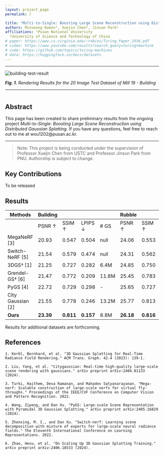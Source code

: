 ```yaml
---
layout: project_page
permalink: /

title: "Multi-to-Single: Boosting Large Scene Reconstruction using Distributed Gaussian Splatting"
authors: Minseong Kweon¹, Xuejin Chen², Jinsun Park¹
affiliations: ¹Pusan National University
  ²University of Science and Technology of China
# paper: https://www.cs.virginia.edu/~robins/Turing_Paper_1936.pdf
# video: https://www.youtube.com/results?search_query=turing+machine
# code: https://github.com/topics/turing-machines
# data: https://huggingface.co/docs/datasets
---
```


---

![building-test-result](https://github.com/user-attachments/assets/104494e5-048f-4561-8225-6c7c1a657c22)

_**Fig. 1.** Rendering Results for the 20 Image Test Dataset of Mill 19 - Building_

---

<!-- Using HTML to center the abstract -->
<div class="columns is-centered has-text-centered">
    <div class="column is-four-fifths">
        <h2>Abstract</h2>
        <div class="content has-text-justified">
This page has been created to share preliminary results from the ongoing project <em>Multi-to-Single: Boosting Large Scene Reconstruction using Distributed Gaussian Splatting</em>. If you have any questions, feel free to reach out to me at wou1202@pusan.ac.kr.
        </div>
    </div>
</div>

---

> Note: This project is being conducted under the supervision of Professor Xuejin Chen from USTC and Professor Jinsun Park from PNU. Authorship is subject to change.

## Key Contributions

To be released

## Results

| Methods           | Building  |           |           |       | Rubble    |           |           |      |
| ----------------- | --------- | --------- | --------- | ----- | --------- | --------- | --------- | ---- |
|                   | PSNR ↑    | SSIM ↑    | LPIPS ↓   | # GS  | PSNR ↑    | SSIM ↑    | LPIPS ↓   | # GS |
| MegaNeRF [3]      | 20.93     | 0.547     | 0.504     | null  | 24.06     | 0.553     | 0.516     | null |
| Switch-NeRF [5]   | 21.54     | 0.579     | 0.474     | null  | 24.31     | 0.562     | 0.496     | null |
| 3DGS† [1]         | 21.25     | 0.727     | 0.282     | 6.4M  | 24.85     | 0.750     | 0.283     | 3.6M |
| Grendel-GS† [6]   | 21.47     | 0.772     | 0.209     | 11.8M | 25.45     | 0.783     | 0.230     | 6.1M |
| PyGS [4]          | 22.72     | 0.729     | 0.298     | -     | 25.65     | 0.727     | 0.320     | -    |
| City Gaussian [2] | 21.55     | 0.778     | 0.246     | 13.2M | 25.77     | 0.813     | 0.228     | 9.7M |
| **Ours**          | **23.39** | **0.811** | **0.157** | 8.8M  | **26.18** | **0.816** | **0.187** | 6.2M |

<!-- ![building-test-result](https://github.com/user-attachments/assets/104494e5-048f-4561-8225-6c7c1a657c22)

_**Fig. 1.** Rendering Results for the 20 Image Test Dataset of Mill 19 - Building_ -->

Results for additional datasets are forthcoming.

## References

```
1. Kerbl, Bernhard, et al. "3D Gaussian Splatting for Real-Time Radiance Field Rendering." ACM Trans. Graph. 42.4 (2023): 139-1.

2. Liu, Yang, et al. "Citygaussian: Real-time high-quality large-scale scene rendering with gaussians." arXiv preprint arXiv:2404.01133 (2024).

3. Turki, Haithem, Deva Ramanan, and Mahadev Satyanarayanan. "Mega-nerf: Scalable construction of large-scale nerfs for virtual fly-throughs." Proceedings of the IEEE/CVF Conference on Computer Vision and Pattern Recognition. 2022.

4. Wang, Zipeng, and Dan Xu. "PyGS: Large-scale Scene Representation with Pyramidal 3D Gaussian Splatting." arXiv preprint arXiv:2405.16829 (2024).

5. Zhenxing, M. I., and Dan Xu. "Switch-nerf: Learning scene decomposition with mixture of experts for large-scale neural radiance fields." The Eleventh International Conference on Learning Representations. 2022.

6. Zhao, Hexu, et al. "On Scaling Up 3D Gaussian Splatting Training." arXiv preprint arXiv:2406.18533 (2024).
```
